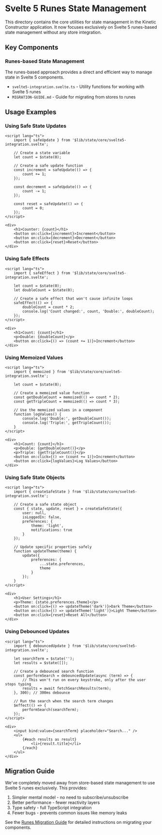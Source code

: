 # Svelte 5 Runes State Management

This directory contains the core utilities for state management in the Kinetic Constructor application. It now focuses exclusively on Svelte 5 runes-based state management without any store integration.

## Key Components

### Runes-based State Management

The runes-based approach provides a direct and efficient way to manage state in Svelte 5 components.

- `svelte5-integration.svelte.ts` - Utility functions for working with Svelte 5 runes
- `MIGRATION-GUIDE.md` - Guide for migrating from stores to runes

## Usage Examples

### Using Safe State Updates

```svelte
<script lang="ts">
	import { safeUpdate } from '$lib/state/core/svelte5-integration.svelte';

	// Create a state variable
	let count = $state(0);

	// Create a safe update function
	const increment = safeUpdate(() => {
		count += 1;
	});

	const decrement = safeUpdate(() => {
		count -= 1;
	});

	const reset = safeUpdate(() => {
		count = 0;
	});
</script>

<div>
	<h1>Counter: {count}</h1>
	<button on:click={increment}>Increment</button>
	<button on:click={decrement}>Decrement</button>
	<button on:click={reset}>Reset</button>
</div>
```

### Using Safe Effects

```svelte
<script lang="ts">
	import { safeEffect } from '$lib/state/core/svelte5-integration.svelte';

	let count = $state(0);
	let doubleCount = $state(0);

	// Create a safe effect that won't cause infinite loops
	safeEffect(() => {
		doubleCount = count * 2;
		console.log('Count changed:', count, 'Double:', doubleCount);
	});
</script>

<div>
	<h1>Count: {count}</h1>
	<p>Double: {doubleCount}</p>
	<button on:click={() => (count += 1)}>Increment</button>
</div>
```

### Using Memoized Values

```svelte
<script lang="ts">
	import { memoized } from '$lib/state/core/svelte5-integration.svelte';

	let count = $state(0);

	// Create a memoized value function
	const getDoubleCount = memoized(() => count * 2);
	const getTripleCount = memoized(() => count * 3);

	// Use the memoized values in a component
	function logValues() {
		console.log('Double:', getDoubleCount());
		console.log('Triple:', getTripleCount());
	}
</script>

<div>
	<h1>Count: {count}</h1>
	<p>Double: {getDoubleCount()}</p>
	<p>Triple: {getTripleCount()}</p>
	<button on:click={() => (count += 1)}>Increment</button>
	<button on:click={logValues}>Log Values</button>
</div>
```

### Using Safe State Objects

```svelte
<script lang="ts">
	import { createSafeState } from '$lib/state/core/svelte5-integration.svelte';

	// Create a safe state object
	const { state, update, reset } = createSafeState({
		user: null,
		isLoggedIn: false,
		preferences: {
			theme: 'light',
			notifications: true
		}
	});

	// Update specific properties safely
	function updateTheme(theme) {
		update({
			preferences: {
				...state.preferences,
				theme
			}
		});
	}
</script>

<div>
	<h1>User Settings</h1>
	<p>Theme: {state.preferences.theme}</p>
	<button on:click={() => updateTheme('dark')}>Dark Theme</button>
	<button on:click={() => updateTheme('light')}>Light Theme</button>
	<button on:click={reset}>Reset All</button>
</div>
```

### Using Debounced Updates

```svelte
<script lang="ts">
	import { debouncedUpdate } from '$lib/state/core/svelte5-integration.svelte';

	let searchTerm = $state('');
	let results = $state([]);

	// Create a debounced search function
	const performSearch = debouncedUpdate(async (term) => {
		// This won't run on every keystroke, only after the user stops typing
		results = await fetchSearchResults(term);
	}, 300); // 300ms debounce

	// Run the search when the search term changes
	$effect(() => {
		performSearch(searchTerm);
	});
</script>

<div>
	<input bind:value={searchTerm} placeholder="Search..." />
	<ul>
		{#each results as result}
			<li>{result.title}</li>
		{/each}
	</ul>
</div>
```

## Migration Guide

We've completely moved away from store-based state management to use Svelte 5 runes exclusively. This provides:

1. Simpler mental model - no need to subscribe/unsubscribe
2. Better performance - fewer reactivity layers
3. Type safety - full TypeScript integration
4. Fewer bugs - prevents common issues like memory leaks

See the [Runes Migration Guide](./MIGRATION-GUIDE.md) for detailed instructions on migrating your components.
